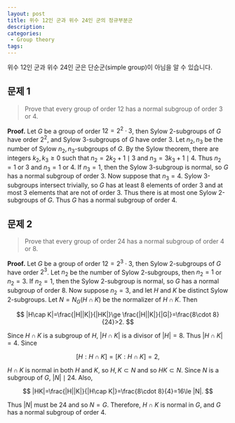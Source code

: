 ```yaml
---
layout: post
title: 위수 12인 군과 위수 24인 군의 정규부분군
description:
categories:
 - Group theory
tags:
---
```


위수 12인 군과 위수 24인 군은 단순군(simple group)이 아님을 알 수 있습니다.

## 문제 1
> Prove that every group of order 12 has a normal subgroup of order 3 or 4.

**Proof.** Let $G$ be a group of order $12=2^2\cdot 3$, then Sylow 2-subgroups of $G$ have order $2^2$, and Sylow 3-subgroups of $G$ have order 3. Let $n_2, n_3$ be the number of Sylow $n_2, n_3$-subgroups of $G$. By the Sylow theorem, there are integers $k_2,k_3\ge 0$ such that $n_2=2k_2+1\mid 3$ and $n_3=3k_3+1\mid 4$. Thus $n_2=1\text{ or }3$ and $n_3=1\text{ or }4$. If $n_3=1$, then the Sylow 3-subgroup is normal, so $G$ has a normal subgroup of order 3. Now suppose that $n_3=4$. Sylow 3-subgroups intersect trivially, so $G$ has at least 8 elements of order 3 and at most 3 elements that are not of order 3. Thus there is at most one Sylow 2-subgroups of $G$. Thus $G$ has a normal subgroup of order 4.

## 문제 2
> Prove that every group of order 24 has a normal subgroup of order 4 or 8.

**Proof.** Let $G$ be a group of order $12=2^3\cdot 3$, then Sylow 2-subgroups of $G$ have order $2^3$. Let $n_2$ be the number of Sylow 2-subgroups, then $n_2=1$ or $n_2=3$. If $n_2=1$, then the Sylow 2-subgroup is normal, so $G$ has a normal subgroup of order 8. Now suppose $n_2=3$, and let $H$ and $K$ be distinct Sylow 2-subgroups. Let $N=N_G(H\cap K)$ be the normalizer of $H\cap K$. Then

$$
|H\cap K|=\frac{|H||K|}{|HK|}\ge \frac{|H||K|}{|G|}=\frac{8\cdot 8}{24}>2.
$$

Since $H\cap K$ is a subgroup of $H$, $|H\cap K|$ is a divisor of $|H|=8$. Thus $|H\cap K|=4$. Since

$$
[H:H\cap K]=[K:H\cap K]=2,
$$

$H\cap K$ is normal in both $H$ and $K$, so $H,K\subset N$ and so $HK\subset N$. Since $N$ is a subgroup of $G$, $|N|\mid 24$. Also,

$$
|HK|=\frac{|H||K|}{|H\cap K|}=\frac{8\cdot 8}{4}=16\le |N|.
$$

Thus $|N|$ must be 24 and so $N=G$. Therefore, $H\cap K$ is normal in $G$, and $G$ has a normal subgroup of order 4.